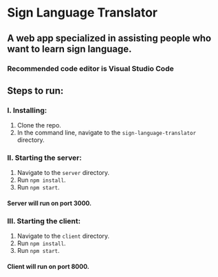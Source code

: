 # Sign Language Translator

## A web app specialized in assisting people who want to learn sign language.

### Recommended code editor is Visual Studio Code

## Steps to run:

### I. Installing:

1.  Clone the repo.
2.  In the command line, navigate to the `sign-language-translator` directory.

### II. Starting the server:

1.  Navigate to the `server` directory.
2.  Run `npm install`.
3.  Run `npm start`.

#### Server will run on port 3000.

### III. Starting the client:

1.  Navigate to the `client` directory.
2.  Run `npm install`.
3.  Run `npm start`.

#### Client will run on port 8000.
